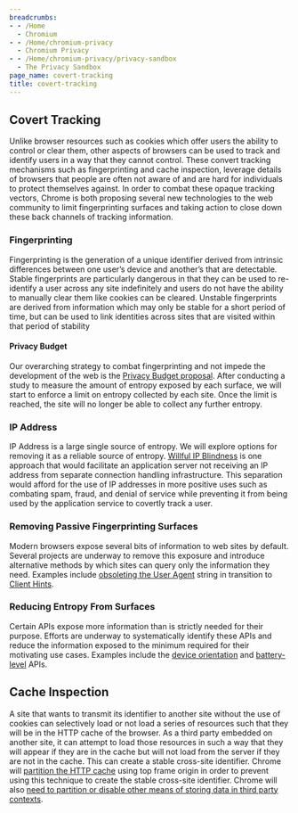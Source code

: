 ```yaml
---
breadcrumbs:
- - /Home
  - Chromium
- - /Home/chromium-privacy
  - Chromium Privacy
- - /Home/chromium-privacy/privacy-sandbox
  - The Privacy Sandbox
page_name: covert-tracking
title: covert-tracking
---
```


## Covert Tracking

Unlike browser resources such as cookies which offer users the ability to
control or clear them, other aspects of browsers can be used to track and
identify users in a way that they cannot control. These convert tracking
mechanisms such as fingerprinting and cache inspection, leverage details of
browsers that people are often not aware of and are hard for individuals to
protect themselves against.
In order to combat these opaque tracking vectors, Chrome is both proposing
several new technologies to the web community to limit fingerprinting surfaces
and taking action to close down these back channels of tracking information.

### Fingerprinting

Fingerprinting is the generation of a unique identifier derived from intrinsic
differences between one user’s device and another’s that are detectable. Stable
fingerprints are particularly dangerous in that they can be used to re-identify
a user across any site indefinitely and users do not have the ability to
manually clear them like cookies can be cleared. Unstable fingerprints are
derived from information which may only be stable for a short period of time,
but can be used to link identities across sites that are visited within that
period of stability

#### Privacy Budget

Our overarching strategy to combat fingerprinting and not impede the development
of the web is the [Privacy Budget
proposal](https://github.com/bslassey/privacy-budget). After conducting a study
to measure the amount of entropy exposed by each surface, we will start to
enforce a limit on entropy collected by each site. Once the limit is reached,
the site will no longer be able to collect any further entropy.

### IP Address

IP Address is a large single source of entropy. We will explore options for
removing it as a reliable source of entropy. [Willful IP
Blindness](https://github.com/bslassey/ip-blindness) is one approach that would
facilitate an application server not receiving an IP address from separate
connection handling infrastructure. This separation would afford for the use of
IP addresses in more positive uses such as combating spam, fraud, and denial of
service while preventing it from being used by the application service to
covertly track a user.

### Removing Passive Fingerprinting Surfaces

Modern browsers expose several bits of information to web sites by default.
Several projects are underway to remove this exposure and introduce alternative
methods by which sites can query only the information they need. Examples
include [obsoleting the User
Agent](https://groups.google.com/a/chromium.org/forum/#!topic/blink-dev/-2JIRNMWJ7s)
string in transition to [Client Hints](https://github.com/WICG/ua-client-hints).

### Reducing Entropy From Surfaces

Certain APIs expose more information than is strictly needed for their purpose.
Efforts are underway to systematically identify these APIs and reduce the
information exposed to the minimum required for their motivating use cases.
Examples include the [device
orientation](https://bugs.chromium.org/p/chromium/issues/detail) and
[battery-level](https://bugs.chromium.org/p/chromium/issues/detail) APIs.

## Cache Inspection

A site that wants to transmit its identifier to another site without the use of
cookies can selectively load or not load a series of resources such that they
will be in the HTTP cache of the browser. As a third party embedded on another
site, it can attempt to load those resources in such a way that they will appear
if they are in the cache but will not load from the server if they are not in
the cache. This can create a stable cross-site identifier. Chrome will
[partition the HTTP cache](https://groups.google.com/a/chromium.org/forum/)
using top frame origin in order to prevent using this technique to create the
stable cross-site identifier. Chrome will also [need to partition or disable
other means of storing data in third party
contexts](https://docs.google.com/document/d/1V8sFDCEYTXZmwKa_qWUfTVNAuBcPsu6FC0PhqMD6KKQ/edit).